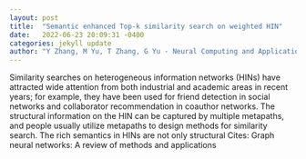 ```yaml
---
layout: post
title:  "Semantic enhanced Top-k similarity search on weighted HIN"
date:   2022-06-23 20:09:31 -0400
categories: jekyll update
author: "Y Zhang, M Yu, T Zhang, G Yu - Neural Computing and Applications, 2022"
---
```

Similarity searches on heterogeneous information networks (HINs) have attracted wide attention from both industrial and academic areas in recent years; for example, they have been used for friend detection in social networks and collaborator recommendation in coauthor networks. The structural information on the HIN can be captured by multiple metapaths, and people usually utilize metapaths to design methods for similarity search. The rich semantics in HINs are not only structural  Cites: Graph neural networks: A review of methods and applications